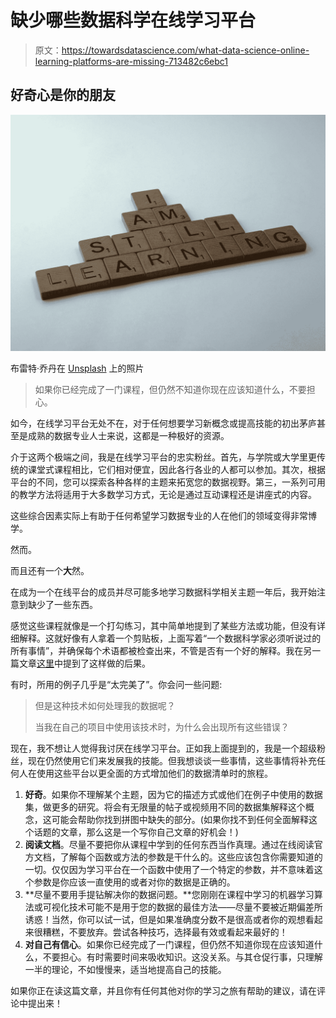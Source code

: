 # 缺少哪些数据科学在线学习平台

> 原文：<https://towardsdatascience.com/what-data-science-online-learning-platforms-are-missing-713482c6ebc1>

## 好奇心是你的朋友

![](img/aa7c493df494ea085227ddb666d2f4a7.png)

布雷特·乔丹在 [Unsplash](https://unsplash.com?utm_source=medium&utm_medium=referral) 上的照片

> 如果你已经完成了一门课程，但仍然不知道你现在应该知道什么，不要担心。

如今，在线学习平台无处不在，对于任何想要学习新概念或提高技能的初出茅庐甚至是成熟的数据专业人士来说，这都是一种极好的资源。

介于这两个极端之间，我是在线学习平台的忠实粉丝。首先，与学院或大学里更传统的课堂式课程相比，它们相对便宜，因此各行各业的人都可以参加。其次，根据平台的不同，您可以探索各种各样的主题来拓宽您的数据视野。第三，一系列可用的教学方法将适用于大多数学习方式，无论是通过互动课程还是讲座式的内容。

这些综合因素实际上有助于任何希望学习数据专业的人在他们的领域变得非常博学。

然而。

而且还有一个**大**然。

在成为一个在线平台的成员并尽可能多地学习数据科学相关主题一年后，我开始注意到缺少了一些东西。

感觉这些课程就像是一个打勾练习，其中简单地提到了某些方法或功能，但没有详细解释。这就好像有人拿着一个剪贴板，上面写着“一个数据科学家必须听说过的所有事情”，并确保每个术语都被检查出来，不管是否有一个好的解释。我在另一篇文章[这里](https://medium.com/towards-data-science/how-to-interpret-the-odds-ratio-with-categorical-variables-in-logistic-regression-5bb38e3fc6a8)中提到了这样做的后果。

有时，所用的例子几乎是“太完美了”。你会问一些问题:

> 但是这种技术如何处理我的数据呢？
> 
> 当我在自己的项目中使用该技术时，为什么会出现所有这些错误？

现在，我不想让人觉得我讨厌在线学习平台。正如我上面提到的，我是一个超级粉丝，现在仍然使用它们来发展我的技能。但我想谈谈一些事情，这些事情将补充任何人在使用这些平台以更全面的方式增加他们的数据清单时的旅程。

1.  **好奇**。如果你不理解某个主题，因为它的描述方式或他们在例子中使用的数据集，做更多的研究。将会有无限量的帖子或视频用不同的数据集解释这个概念，这可能会帮助你找到拼图中缺失的部分。(如果你找不到任何全面解释这个话题的文章，那么这是一个写你自己文章的好机会！)
2.  **阅读文档**。尽量不要把你从课程中学到的任何东西当作真理。通过在线阅读官方文档，了解每个函数或方法的参数是干什么的。这些应该包含你需要知道的一切。仅仅因为学习平台在一个函数中使用了一个特定的参数，并不意味着这个参数是你应该一直使用的或者对你的数据是正确的。
3.  **尽量不要用手提钻解决你的数据问题。**您刚刚在课程中学习的机器学习算法或可视化技术可能不是用于您的数据的最佳方法——尽量不要被近期偏差所诱惑！当然，你可以试一试，但是如果准确度分数不是很高或者你的观想看起来很糟糕，不要放弃。尝试各种技巧，选择最有效或看起来最好的！
4.  **对自己有信心**。如果你已经完成了一门课程，但仍然不知道你现在应该知道什么，不要担心。有时需要时间来吸收知识。这没关系。与其仓促行事，只理解一半的理论，不如慢慢来，适当地提高自己的技能。

如果你正在读这篇文章，并且你有任何其他对你的学习之旅有帮助的建议，请在评论中提出来！
